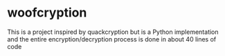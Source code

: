 # woofcryption
This is a project inspired by quackcryption but is a Python implementation and the entire encryption/decryption process is done in about 40 lines of code
